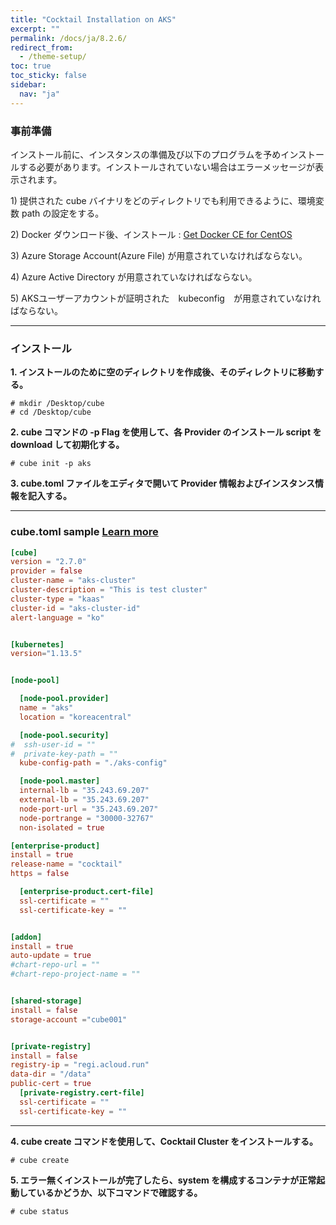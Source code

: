 ```yaml
---
title: "Cocktail Installation on AKS"
excerpt: ""
permalink: /docs/ja/8.2.6/
redirect_from:
  - /theme-setup/
toc: true
toc_sticky: false
sidebar:
  nav: "ja"
---
```


### **事前準備**

インストール前に、インスタンスの準備及び以下のプログラムを予めインストールする必要があります。インストールされていない場合はエラーメッセージが表示されます。

1\) 提供された cube バイナリをどのディレクトリでも利用できるように、環境変数 path の設定をする。

2\) Docker ダウンロード後、インストール : [Get Docker CE for CentOS](https://docs.docker.com/install/linux/docker-ce/centos/)

3\) Azure Storage Account(Azure File) が用意されていなければならない。

4\) Azure Active Directory が用意されていなければならない。

5\) AKSユーザーアカウントが証明された　kubeconfig　が用意されていなければならない。

-----

### **インストール**

**1. インストールのために空のディレクトリを作成後、そのディレクトリに移動する。**

```
# mkdir /Desktop/cube
# cd /Desktop/cube
```

**2. cube コマンドの -p Flag を使用して、各 Provider のインストール script を download して初期化する。**


```
# cube init -p aks
```

**3. cube.toml ファイルをエディタで開いて Provider 情報およびインスタンス情報を記入する。**

-----
### cube.toml sample [Learn more](../8.2.10) 

```toml
[cube]
version = "2.7.0"
provider = false
cluster-name = "aks-cluster"
cluster-description = "This is test cluster"
cluster-type = "kaas"
cluster-id = "aks-cluster-id"
alert-language = "ko"


[kubernetes]
version="1.13.5"


[node-pool]

  [node-pool.provider]
  name = "aks"
  location = "koreacentral"

  [node-pool.security]
#  ssh-user-id = ""
#  private-key-path = ""
  kube-config-path = "./aks-config"

  [node-pool.master]
  internal-lb = "35.243.69.207"
  external-lb = "35.243.69.207"
  node-port-url = "35.243.69.207"
  node-portrange = "30000-32767"
  non-isolated = true

[enterprise-product]
install = true
release-name = "cocktail"
https = false

  [enterprise-product.cert-file]
  ssl-certificate = ""
  ssl-certificate-key = ""


[addon]
install = true
auto-update = true
#chart-repo-url = ""
#chart-repo-project-name = ""


[shared-storage]
install = false
storage-account ="cube001"


[private-registry]
install = false
registry-ip = "regi.acloud.run"
data-dir = "/data"
public-cert = true
  [private-registry.cert-file]
  ssl-certificate = ""
  ssl-certificate-key = ""
```

------

**4. cube create コマンドを使用して、Cocktail Cluster をインストールする。**

```
# cube create
```

**5. エラー無くインストールが完了したら、system を構成するコンテナが正常起動しているかどうか、以下コマンドで確認する。**

```
# cube status
```
